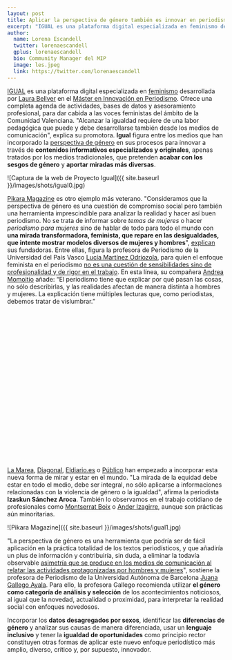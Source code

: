 ```yaml
---
layout: post
title: Aplicar la perspectiva de género también es innovar en periodismo
excerpt: "IGUAL es una plataforma digital especializada en feminismo desarrollada por Laura Bellver en el Máster en Innovación en Periodismo. Ofrece una completa agenda de actividades, bases de datos y asesoramiento profesional, para dar cabida a las voces feministas del ámbito de la Comunidad Valenciana. 'Alcanzar la igualdad requiere de una labor pedagógica que puede y debe desarrollarse también desde los medios de comunicación, explica su promotora. Igual figura entre los medios que han incorporado la perspectiva de género en sus procesos para innovar a través de contenidos informativos especializados y originales, apenas tratados por los medios tradicionales, que pretenden acabar con los sesgos de género y aportar miradas más diversas."
author:
  name: Lorena Escandell
  twitter: lorenaescandell
  gplus: lorenaescandell 
  bio: Community Manager del MIP
  image: les.jpeg
  link: https://twitter.com/lorenaescandell
---
```

[IGUAL](https://proyectoigual.wordpress.com) es una plataforma digital especializada en [feminismo](https://es.wikipedia.org/wiki/Feminismo) desarrollada por [Laura Bellver](https://twitter.com/LaBellver) en el [Máster en Innovación en Periodismo](http://mip.umh.es/). Ofrece una completa agenda de actividades, bases de datos y asesoramiento profesional, para dar cabida a las voces feministas del ámbito de la Comunidad Valenciana. "Alcanzar la igualdad requiere de una labor pedagógica que puede y debe desarrollarse también desde los medios de comunicación", explica su promotora. **Igual** figura entre los medios que han incorporado la [perspectiva de género](http://lorenaescandell.blogspot.com.es/2016/09/que-significa-aplicar-la-perspectiva-de_77.html) en sus procesos para innovar a través de **contenidos informativos especializados y originales**, apenas tratados por los medios tradicionales, que pretenden **acabar con los sesgos de género** y **aportar miradas más diversas**. 

![Captura de la web de Proyecto Igual]({{ site.baseurl }}/images/shots/igual0.jpg)

[Pikara Magazine](http://www.pikaramagazine.com/) es otro ejemplo más veterano. "Consideramos que la perspectiva de género es una cuestión de compromiso social pero también una herramienta imprescindible para analizar la realidad y hacer así buen periodismo. No se trata de informar sobre *temas de mujeres* o hacer *periodismo para mujeres* sino de hablar de todo para todo el mundo con **una mirada transformadora, feminista, que repare en las desigualdades, que intente mostrar modelos diversos de mujeres y hombres**", [explican](http://www.pikaramagazine.com/por-que-pikara-2/) sus fundadoras. Entre ellas, figura la profesora de Periodismo de la Universidad del País Vasco [Lucía Martínez Odriozola](https://twitter.com/MomoDice), para quien el enfoque feminista en el periodismo [no es una cuestión de sensibilidades sino de profesionalidad y de rigor en el trabajo](http://www.pikaramagazine.com/2014/03/incluir-la-perspectiva-de-genero-en-el-periodismo-no-es-cuestion-de-sensibilidades/). En esta línea, su compañera [Andrea Momoitio](https://twitter.com/andreamomoitio) añade: “El periodismo tiene que explicar por qué pasan las cosas, no sólo describirlas, y las realidades afectan de manera distinta a hombres y mujeres. La explicación tiene múltiples lecturas que, como periodistas, debemos tratar de vislumbrar.”

<object width="560" height="315"><param name="movie" value="//www.youtube.com/v/RhLxFq2XDf4?version=3&amp;hl=es_ES"></param><param name="allowFullScreen" value="true"></param><param name="allowscriptaccess" value="always"></param><embed src="//www.youtube.com/v/RhLxFq2XDf4?version=3&amp;hl=es_ES" type="application/x-shockwave-flash" width="560" height="315" allowscriptaccess="always" allowfullscreen="true"></embed></object>

<br>

[La Marea](http://www.lamarea.com/), [Diagonal](https://www.diagonalperiodico.net/), [Eldiario.es](http://www.eldiario.es/) o [Público](http://www.publico.es/) han empezado a incorporar esta nueva forma de mirar y estar en el mundo. "La mirada de la equidad debe estar en todo el medio, debe ser integral, no sólo aplicarse a informaciones relacionadas con la violencia de género o la igualdad", afirma la periodista **Izaskun Sánchez Aroca**. También lo observamos en el trabajo cotidiano de profesionales como [Montserrat Boix](https://twitter.com/montserratboix) o [Ander Izagirre](https://twitter.com/anderiza), aunque son prácticas aún minoritarias.

![Pikara Magazine]({{ site.baseurl }}/images/shots/igual1.jpg) 

"La perspectiva de género es una herramienta que podría ser de fácil aplicación en la práctica totalidad de los textos periodísticos, y que añadiría un plus de información y contribuiría, sin duda, a eliminar la todavía observable [asimetría que se produce en los medios de comunicación al relatar las actividades protagonizadas por hombres y mujeres](http://mip.umh.es/blog/2016/02/27/representacion-mujeres-medios/)", sostiene la profesora de Periodismo de la Universidad Autónoma de Barcelona [Juana Gallego Ayala](http://juanagallego.es/). Para ello, la profesora Gallego recomienda utilizar **el género como categoría de análisis y selección** de los acontecimientos noticiosos, al igual que la novedad, actualidad o proximidad, para interpretar la realidad social con enfoques novedosos. 

Incorporar los **datos desagregados por sexos**, identificar las **diferencias de género** y analizar sus causas de manera diferenciada, usar un **lenguaje inclusivo** y tener la **igualdad de oportunidades** como principio rector constituyen otras formas de aplicar este nuevo enfoque periodístico más amplio, diverso, crítico y, por supuesto, innovador. 

